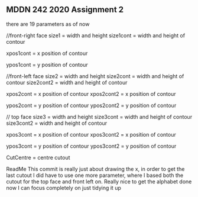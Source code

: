 ## MDDN 242 2020 Assignment 2

there are 19 parameters as of now

 //front-right face
 size1 = width and height
 size1cont = width and height of contour

 xpos1cont = x position of contour

 ypos1cont = y position of contour

//front-left face
 size2 = width and height
 size2cont = width and height of contour
 size2cont2 = width and height of contour

 xpos2cont = x position of contour
 xpos2cont2 = x position of contour

 ypos2cont = y position of contour
 ypos2cont2 = y position of contour

// top face
 size3 = width and height
 size3cont = width and height of contour
 size3cont2 = width and height of contour

 xpos3cont = x position of contour
 xpos3cont2 = x position of contour

 ypos3cont = y position of contour
 ypos3cont2 = y position of contour

 CutCentre = centre cutout

ReadMe
This commit is really just about drawing the x, in order to get the last cutout I did have to use one more parameter, where I based both the cutout for the top face and front left on. Really nice to get the alphabet done now I can focus completely on just tidying it up